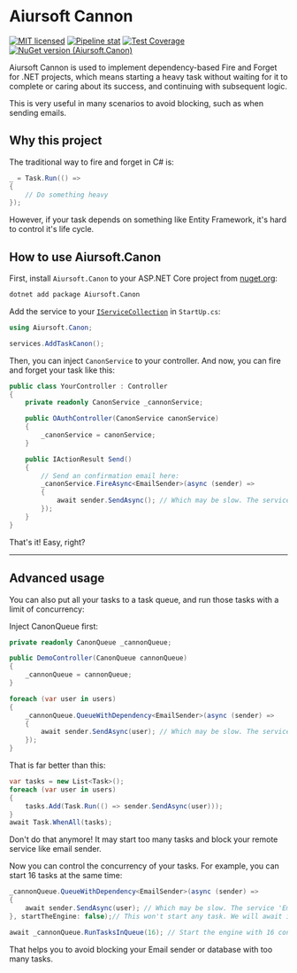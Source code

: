 # Aiursoft Cannon

[![MIT licensed](https://img.shields.io/badge/license-MIT-blue.svg)](https://gitlab.aiursoft.cn/aiursoft/canon/-/blob/master/LICENSE)
[![Pipeline stat](https://gitlab.aiursoft.cn/aiursoft/canon/badges/master/pipeline.svg)](https://gitlab.aiursoft.cn/aiursoft/canon/-/pipelines)
[![Test Coverage](https://gitlab.aiursoft.cn/aiursoft/canon/badges/master/coverage.svg)](https://gitlab.aiursoft.cn/aiursoft/canon/-/pipelines)
[![NuGet version (Aiursoft.Canon)](https://img.shields.io/nuget/v/Aiursoft.Canon.svg)](https://www.nuget.org/packages/Aiursoft.Canon/)

Aiursoft Cannon is used to implement dependency-based Fire and Forget for .NET projects, which means starting a heavy task without waiting for it to complete or caring about its success, and continuing with subsequent logic.

This is very useful in many scenarios to avoid blocking, such as when sending emails.

## Why this project

The traditional way to fire and forget in C# is:

```csharp
_ = Task.Run(() =>
{
    // Do something heavy
});
```

However, if your task depends on something like Entity Framework, it's hard to control it's life cycle.

## How to use Aiursoft.Canon

First, install `Aiursoft.Canon` to your ASP.NET Core project from [nuget.org](https://www.nuget.org/packages/Aiursoft.Canon/):

```bash
dotnet add package Aiursoft.Canon
```

Add the service to your [`IServiceCollection`](https://learn.microsoft.com/en-us/dotnet/api/microsoft.extensions.dependencyinjection.iservicecollection) in `StartUp.cs`:

```csharp
using Aiursoft.Canon;

services.AddTaskCanon();
```

Then, you can inject `CanonService` to your controller. And now, you can fire and forget your task like this:

```csharp
public class YourController : Controller
{
    private readonly CanonService _cannonService;

    public OAuthController(CanonService canonService)
    {
        _canonService = canonService;
    }

    public IActionResult Send()
    {
        // Send an confirmation email here:
        _canonService.FireAsync<EmailSender>(async (sender) =>
        {
            await sender.SendAsync(); // Which may be slow. The service 'EmailSender' will be kept alive!
        });
    }
}
```

That's it! Easy, right?

---------

## Advanced usage

You can also put all your tasks to a task queue, and run those tasks with a limit of concurrency:

Inject CanonQueue first:

```csharp
private readonly CanonQueue _cannonQueue;

public DemoController(CanonQueue cannonQueue)
{
    _cannonQueue = cannonQueue;
}
```

```csharp
foreach (var user in users)
{
    _cannonQueue.QueueWithDependency<EmailSender>(async (sender) =>
    {
        await sender.SendAsync(user); // Which may be slow. The service 'EmailSender' will be available to use.
    });
}
```

That is far better than this:

```csharp
var tasks = new List<Task>();
foreach (var user in users)
{
    tasks.Add(Task.Run(() => sender.SendAsync(user)));
}
await Task.WhenAll(tasks);
```

Don't do that anymore! It may start too many tasks and block your remote service like email sender.

Now you can control the concurrency of your tasks. For example, you can start 16 tasks at the same time:

```csharp
_cannonQueue.QueueWithDependency<EmailSender>(async (sender) =>
{
    await sender.SendAsync(user); // Which may be slow. The service 'EmailSender' will be available to use.
}, startTheEngine: false);// This won't start any task. We will await it manually.

await _cannonQueue.RunTasksInQueue(16); // Start the engine with 16 concurrency and wait for all tasks to complete.
```

That helps you to avoid blocking your Email sender or database with too many tasks.
